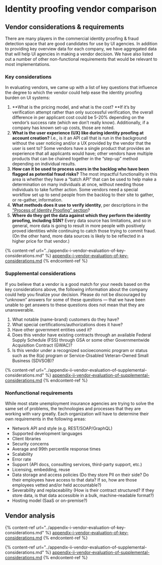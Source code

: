 # Identity proofing vendor comparison

## **Vendor considerations & requirements**

There are many players in the commercial identity proofing & fraud detection space that are good candidates for use by UI agencies. In addition to providing key overview data for each company, we have aggregated data that will help UI agencies in making a vendor decision. We have also listed out a number of other non-functional requirements that would be relevant to most implementations.

### Key considerations

In evaluating vendors, we came up with a list of key questions that influence the degree to which the vendor could help ease the identity proofing burden on UI systems:

1. **What is the pricing model, and what is the cost? **If it’s by verification attempt rather than only successful verification, the overall difference in per applicant cost could be 5-20% depending on the vendor’s success rate (which we don’t really know). Additionally, if a company has known set-up costs, those are noted.
2. **What is the user experience (UX) like during identity proofing at account creation?** I.e., is it an API call that is run in the background without the user noticing and/or a UX provided by the vendor that the user is sent to? Some vendors have a single product that provides an experience that all applicants would have; other vendors have multiple products that can be chained together in the “step-up” method depending on individual results. 
3. **How can it be used to process users in the backlog who have been flagged as potential fraud risks?** The most impactful functionality in this area is whether they have a “batch API” that can be used to help make a determination on many individuals at once, without needing those individuals to take further action. Some vendors need a special workflow set up to send people from the backlog to their site to gather, or re-gather, information.
4. **What methods does it use to verify identity**, per descriptions in the ["Process of Identity Proofing" section](https://usdr.gitbook.io/unemployment-insurance-moderinzation/identity-proofing-vendor-comparison/identity-proofing-vendor-comparison#process-of-identity-proofing)? 
5. **Where do they get the data against which they perform the identity proofing, including SSN?** Every data source has limitations, and so in general, more data is going to result in more people with positively proved identities while continuing to catch those trying to commit fraud. (On the other hand, more data sources is likely to be reflected in a higher price for that vendor.)

{% content-ref url="../appendix-i-vendor-evaluation-of-key-considerations.md" %}
[appendix-i-vendor-evaluation-of-key-considerations.md](../appendix-i-vendor-evaluation-of-key-considerations.md)
{% endcontent-ref %}

### **Supplemental considerations**

If you believe that a vendor is a good match for your needs based on the key considerations above, the following information about the company could help you finalize your decision. Please do not be discouraged by “unknown” answers for some of these questions — that we have been unable to get answers to these questions does not mean that they are unanswerable.

1. What notable (name-brand) customers do they have?
2. What special certifications/authorizations does it have?
3. Have other government entities used it?
4. Does this vendor have existing contracts through an available Federal Supply Schedule (FSS) through GSA or some other Governmentwide Acquisition Contract (GWAC)?
5. Is this vendor under a recognized socioeconomic program or status such as the 8(a) program or Service-Disabled Veteran-Owned Small Business (SDVSOB)? 

{% content-ref url="../appendix-ii-vendor-evaluation-of-supplemental-considerations.md" %}
[appendix-ii-vendor-evaluation-of-supplemental-considerations.md](../appendix-ii-vendor-evaluation-of-supplemental-considerations.md)
{% endcontent-ref %}

### Nonfunctional requirements

While most state unemployment insurance agencies are trying to solve the same set of problems, the technologies and processes that they are working with vary greatly. Each organization will have to determine their own requirements in the following areas:

* Network API and style (e.g. REST/SOAP/GraphQL)
* Supported development languages 
* Client libraries
* Security concerns
* Average and 99th percentile response times
* Scalability
* Error rate
* Support (API docs, consulting services, third-party support, etc.)
* Licensing, embedding, reuse
* Data storage and access policies (Do they store PII on their side? Do their employees have access to that data? If so, how are those employees vetted and/or held accountable?)
* Severability and replaceability (How is their contract structured? If they store data, is that data accessible in a bulk, machine-readable format?)
* Hosting model (SaaS or on-premise?)

## Vendor analysis



{% content-ref url="../appendix-i-vendor-evaluation-of-key-considerations.md" %}
[appendix-i-vendor-evaluation-of-key-considerations.md](../appendix-i-vendor-evaluation-of-key-considerations.md)
{% endcontent-ref %}

{% content-ref url="../appendix-ii-vendor-evaluation-of-supplemental-considerations.md" %}
[appendix-ii-vendor-evaluation-of-supplemental-considerations.md](../appendix-ii-vendor-evaluation-of-supplemental-considerations.md)
{% endcontent-ref %}

###
